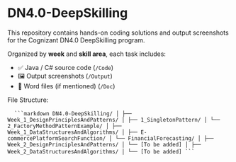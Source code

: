 # DN4.0-DeepSkilling

This repository contains hands-on coding solutions and output screenshots for the Cognizant DN4.0 DeepSkilling program.

Organized by **week** and **skill area**, each task includes:
- ✅ Java / C# source code (`/Code`)
- 🖼️ Output screenshots (`/Output`)
- 📄 Word files (if mentioned) (`/Doc`)

File Structure:
<pre> <code> ```markdown DN4.0-DeepSkilling/ │ ├── Week_1_DesignPrinciplesAndPatterns/ │ ├── 1_SingletonPattern/ │ └── 2_FactoryMethodPatternExample/ │ ├── Week_1_DataStructuresAndAlgorithms/ │ ├── E-commercePlatformSearchFunction/ │ └── FinancialForecasting/ │ ├── Week_2_DesignPrinciplesAndPatterns/ │ └── [To be added] │ ├── Week_2_DataStructuresAndAlgorithms/ │ └── [To be added] ``` </code> </pre>
